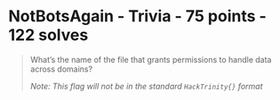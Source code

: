 # NotBotsAgain - Trivia - 75 points - 122 solves
> What’s the name of the file that grants permissions to handle data across domains?
> 
> _Note: This flag will not be in the standard `HackTrinity{}` format_
